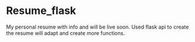 # Resume_flask
My personal resume with info and will be live soon. Used flask api to create the resume will adapt and create more functions.
